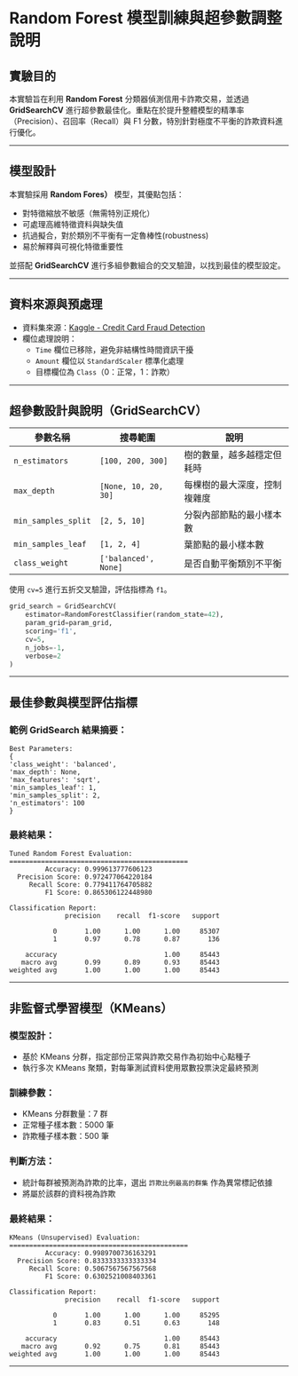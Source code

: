 # Random Forest 模型訓練與超參數調整說明

## 實驗目的
本實驗旨在利用 **Random Forest** 分類器偵測信用卡詐欺交易，並透過 **GridSearchCV** 進行超參數最佳化。重點在於提升整體模型的精準率（Precision）、召回率（Recall）與 F1 分數，特別針對極度不平衡的詐欺資料進行優化。

---

## 模型設計
本實驗採用 **Random Fores）** 模型，其優點包括：

- 對特徵縮放不敏感（無需特別正規化）
- 可處理高維特徵資料與缺失值
- 抗過擬合，對於類別不平衡有一定魯棒性(robustness)
- 易於解釋與可視化特徵重要性

並搭配 **GridSearchCV** 進行多組參數組合的交叉驗證，以找到最佳的模型設定。

---

## 資料來源與預處理
- 資料集來源：[Kaggle - Credit Card Fraud Detection](https://www.kaggle.com/datasets/mlg-ulb/creditcardfraud)
- 欄位處理說明：
  - `Time` 欄位已移除，避免非結構性時間資訊干擾
  - `Amount` 欄位以 `StandardScaler` 標準化處理
  - 目標欄位為 `Class`（0：正常，1：詐欺）

---

## 超參數設計與說明（GridSearchCV）

| 參數名稱           | 搜尋範圍                 | 說明                           |
|--------------------|--------------------------|--------------------------------|
| `n_estimators`     | `[100, 200, 300]`         | 樹的數量，越多越穩定但耗時     |
| `max_depth`        | `[None, 10, 20, 30]`      | 每棵樹的最大深度，控制複雜度 |
| `min_samples_split`| `[2, 5, 10]`              | 分裂內部節點的最小樣本數       |
| `min_samples_leaf` | `[1, 2, 4]`               | 葉節點的最小樣本數             |
| `class_weight`     | `['balanced', None]`      | 是否自動平衡類別不平衡         |

使用 `cv=5` 進行五折交叉驗證，評估指標為 `f1`。

```python
grid_search = GridSearchCV(
    estimator=RandomForestClassifier(random_state=42),
    param_grid=param_grid,
    scoring='f1',
    cv=5,
    n_jobs=-1,
    verbose=2
)
```

---

## 最佳參數與模型評估指標

### 範例 GridSearch 結果摘要：
```text
Best Parameters:
{
'class_weight': 'balanced', 
'max_depth': None, 
'max_features': 'sqrt', 
'min_samples_leaf': 1, 
'min_samples_split': 2, 
'n_estimators': 100
}
```

### 最終結果：
```plaintext
Tuned Random Forest Evaluation:
=============================================
         Accuracy: 0.999613777606123
  Precision Score: 0.972477064220184
     Recall Score: 0.779411764705882
         F1 Score: 0.865306122448980

Classification Report:
              precision    recall  f1-score   support

           0       1.00      1.00      1.00     85307
           1       0.97      0.78      0.87       136

    accuracy                           1.00     85443
   macro avg       0.99      0.89      0.93     85443
weighted avg       1.00      1.00      1.00     85443
```

---

## 非監督式學習模型（KMeans）

### 模型設計：

* 基於 KMeans 分群，指定部份正常與詐欺交易作為初始中心點種子
* 執行多次 KMeans 聚類，對每筆測試資料使用眾數投票決定最終預測

### 訓練參數：

* KMeans 分群數量：7 群
* 正常種子樣本數：5000 筆
* 詐欺種子樣本數：500 筆

### 判斷方法：

* 統計每群被預測為詐欺的比率，選出 `詐欺比例最高的群集` 作為異常標記依據
* 將屬於該群的資料視為詐欺

### 最終結果：

```
KMeans (Unsupervised) Evaluation:
=============================================
         Accuracy: 0.9989700736163291
  Precision Score: 0.8333333333333334
     Recall Score: 0.5067567567567568
         F1 Score: 0.6302521008403361

Classification Report:
              precision    recall  f1-score   support

           0       1.00      1.00      1.00     85295
           1       0.83      0.51      0.63       148

    accuracy                           1.00     85443
   macro avg       0.92      0.75      0.81     85443
weighted avg       1.00      1.00      1.00     85443
```

---
